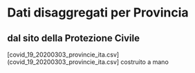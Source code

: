# Dati disaggregati per Provincia

## dal sito della Protezione Civile

[covid_19_20200303_provincie_ita.csv](covid_19_20200303_provincie_ita.csv] costruito a mano
